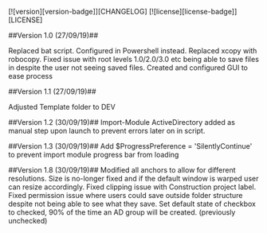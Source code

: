 [![version][version-badge]][CHANGELOG] [![license][license-badge]][LICENSE]

##Version 1.0 (27/09/19)##

Replaced bat script.
Configured in Powershell instead.
Replaced xcopy with robocopy.
Fixed issue with root levels 1.0/2.0/3.0 etc being able to save files in despite the user not seeing saved files.
Created and configured GUI to ease process

##Version 1.1 (27/09/19)##

Adjusted Template folder to DEV

##Version 1.2 (30/09/19)##
Import-Module ActiveDirectory added as manual step upon launch to prevent errors later on in script.

##Version 1.3 (30/09/19)##
Add $ProgressPreference = 'SilentlyContinue' to prevent import module progress bar from loading

##Version 1.8 (30/09/19)##
Modified all anchors to allow for different resolutions. Size is no-longer fixed and if the default window is warped user can resize accordingly.
Fixed clipping issue with Construction project label.
Fixed permission issue where users could save outside folder structure despite not being able to see what they save.
Set default state of checkbox to checked, 90% of the time an AD group will be created. (previously unchecked)
